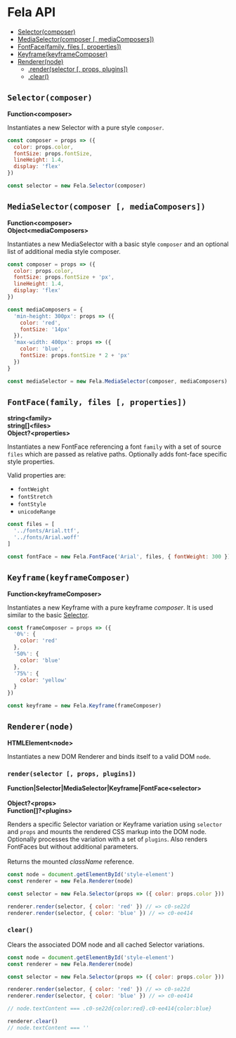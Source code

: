 # Fela API

* [Selector(composer)](#selectorcomposer)
* [MediaSelector(composer [, mediaComposers])](#mediaselectorcomposer--mediacomposers)
* [FontFace(family, files [, properties])](#fontfacefamily-files--properties)
* [Keyframe(keyframeComposer)](#keyframekeyframecomposer)
* [Renderer(node)](#renderernode)
  * [.render(selector [, props, plugins])](#renderselector--props-plugins)
  * [.clear()](#clear)

## `Selector(composer)`
**Function\<composer>**

Instantiates a new Selector with a pure style `composer`.

```javascript
const composer = props => ({
  color: props.color,
  fontSize: props.fontSize,
  lineHeight: 1.4,
  display: 'flex'
})

const selector = new Fela.Selector(composer)
```

## `MediaSelector(composer [, mediaComposers])`
**Function\<composer>**<br>
**Object\<mediaComposers>**

Instantiates a new MediaSelector with a basic style `composer` and an optional list of additional media style composer.
```javascript
const composer = props => ({
  color: props.color,
  fontSize: props.fontSize + 'px',
  lineHeight: 1.4,
  display: 'flex'
})

const mediaComposers = {
  'min-height: 300px': props => ({
    color: 'red',
    fontSize: '14px'
  }),
  'max-width: 400px': props => ({
    color: 'blue',
    fontSize: props.fontSize * 2 + 'px'
  })
}

const mediaSelector = new Fela.MediaSelector(composer, mediaComposers)
```

## `FontFace(family, files [, properties])`
**string\<family>**<br>
**string[]\<files>**<br>
**Object?\<properties>**

Instantiates a new FontFace referencing a font `family` with a set of source `files` which are passed as relative paths. Optionally adds font-face specific style properties.

Valid properties are:
* `fontWeight`
* `fontStretch`
* `fontStyle`
* `unicodeRange`

```javascript
const files = [
  '../fonts/Arial.ttf',
  '../fonts/Arial.woff'
]

const fontFace = new Fela.FontFace('Arial', files, { fontWeight: 300 })
```

## `Keyframe(keyframeComposer)`
**Function\<keyframeComposer>**

Instantiates a new Keyframe with a pure keyframe *composer*. It is used similar to the basic [Selector](Fela.md#selectorcomposer).

```javascript
const frameComposer = props => ({
  '0%': {
    color: 'red'
  },
  '50%': {
    color: 'blue'
  },
  '75%': {
    color: 'yellow'
  }
})

const keyframe = new Fela.Keyframe(frameComposer)
```


## `Renderer(node)`
**HTMLElement\<node>**<br>

Instantiates a new DOM Renderer and binds itself to a valid DOM `node`.

### `render(selector [, props, plugins])`
**Function|Selector|MediaSelector|Keyframe|FontFace\<selector>**<br><br>
**Object?\<props>**<br>
**Function[]?\<plugins>**

Renders a specific Selector variation or Keyframe variation using `selector` and `props` and mounts the rendered CSS markup into the DOM node. Optionally processes the variation with a set of  `plugins`. Also renders FontFaces but without additional parameters.<br><br>
Returns the mounted *className* reference.
```javascript
const node = document.getElementById('style-element')
const renderer = new Fela.Renderer(node)

const selector = new Fela.Selector(props => ({ color: props.color }))

renderer.render(selector, { color: 'red' }) // => c0-se22d
renderer.render(selector, { color: 'blue' }) // => c0-ee414
```

### `clear()`

Clears the associated DOM node and all cached Selector variations.
```javascript
const node = document.getElementById('style-element')
const renderer = new Fela.Renderer(node)

const selector = new Fela.Selector(props => ({ color: props.color }))

renderer.render(selector, { color: 'red' }) // => c0-se22d
renderer.render(selector, { color: 'blue' }) // => c0-ee414

// node.textContent === .c0-se22d{color:red}.c0-ee414{color:blue}

renderer.clear()
// node.textContent === ''

```
